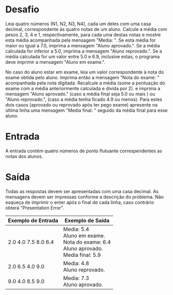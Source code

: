 # Desafio

Leia quatro números (N1, N2, N3, N4), cada um deles com uma casa decimal, correspondente às quatro notas de um aluno.
Calcule a média com pesos 2, 3, 4 e 1, respectivamente, para cada uma destas notas e mostre esta média acompanhada pela
mensagem "Media: ". Se esta média for maior ou igual a 7.0, imprima a mensagem "Aluno aprovado.". Se a média calculada
for inferior a 5.0, imprima a mensagem "Aluno reprovado.". Se a média calculada for um valor entre 5.0 e 6.9, inclusive
estas, o programa deve imprimir a mensagem "Aluno em exame.".

No caso do aluno estar em exame, leia um valor correspondente à nota do exame obtida pelo aluno. Imprima então a
mensagem "Nota do exame: " acompanhada pela nota digitada. Recalcule a média (some a pontuação do exame com a média
anteriormente calculada e divida por 2). e imprima a mensagem "Aluno aprovado." (caso a média final seja 5.0 ou mais )
ou "Aluno reprovado.", (caso a média tenha ficado 4.9 ou menos). Para estes dois casos (aprovado ou reprovado após ter
pego exame) apresente na última linha uma mensagem "Media final: " seguido da média final para esse aluno.

# Entrada

A entrada contém quatro números de ponto flutuante correspendentes as notas dos alunos.

# Saída

Todas as respostas devem ser apresentadas com uma casa decimal. As mensagens devem ser impressas conforme a descrição do
problema. Não esqueça de imprimir o enter após o final de cada linha, caso contrário obterá "Presentation Error".

| Exemplo de Entrada  | Exemplo de Saída  |
|---|---|
| 2.0 4.0 7.5 8.0 6.4  | Media: 5.4<br />Aluno em exame.<br />Nota do exame: 6.4<br />Aluno aprovado.<br />Media final: 5.9  |
| 2.0 6.5 4.0 9.0  | Media: 4.8<br />Aluno reprovado.  |
| 9.0 4.0 8.5 9.0  | Media: 7.3<br />Aluno aprovado.  |
